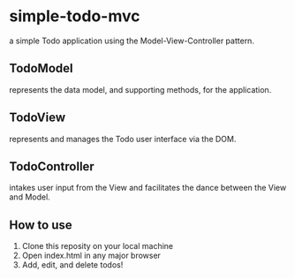 # simple-todo-mvc

a simple Todo application using the Model-View-Controller pattern.

## TodoModel

represents the data model, and supporting methods, for the application.

## TodoView

represents and manages the Todo user interface via the DOM.

## TodoController

intakes user input from the View and facilitates the dance between the View and Model.

## How to use

1. Clone this reposity on your local machine
2. Open index.html in any major browser
3. Add, edit, and delete todos!
